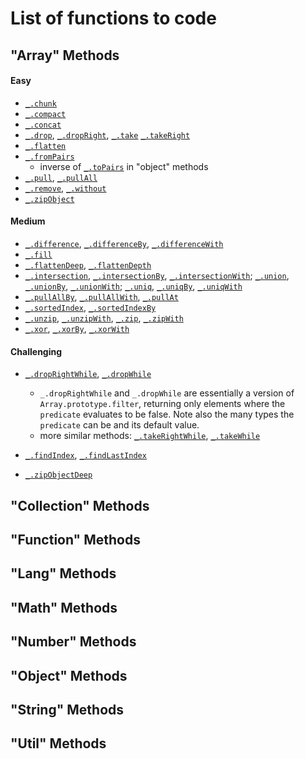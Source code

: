 # List of functions to code


## "Array" Methods
#### Easy
- [`_.chunk`](https://lodash.com/docs#chunk)
- [`_.compact`](https://lodash.com/docs#compact)
- [`_.concat`](https://lodash.com/docs#concat)
- [`_.drop`](https://lodash.com/docs#drop),
  [`_.dropRight`](https://lodash.com/docs#dropRight),
  [`_.take`](https://lodash.com/docs#take)
  [`_.takeRight`](https://lodash.com/docs#takeRight)
- [`_.flatten`](https://lodash.com/docs#flatten)
- [`_.fromPairs`](https://lodash.com/docs#fromPairs)
  - inverse of [`_.toPairs`](https://lodash.com/docs#toPairs) in "object" methods
- [`_.pull`](https://lodash.com/docs#pull),
  [`_.pullAll`](https://lodash.com/docs#pullAll)
- [`_.remove`](https://lodash.com/docs#remove),
  [`_.without`](https://lodash.com/docs#without)
- [`_.zipObject`](https://lodash.com/docs#zipObject)

#### Medium
- [`_.difference`](https://lodash.com/docs#difference),
  [`_.differenceBy`](https://lodash.com/docs#differenceBy),
  [`_.differenceWith`](https://lodash.com/docs#differenceWith)
- [`_.fill`](https://lodash.com/docs#fill)
- [`_.flattenDeep`](https://lodash.com/docs#flattenDeep),
  [`_.flattenDepth`](https://lodash.com/docs#flattenDepth)
- [`_.intersection`](https://lodash.com/docs#intersection),
  [`_.intersectionBy`](https://lodash.com/docs#intersectionBy),
  [`_.intersectionWith`](https://lodash.com/docs#intersectionWith);
  [`_.union`](https://lodash.com/docs#union),
  [`_.unionBy`](https://lodash.com/docs#unionBy),
  [`_.unionWith`](https://lodash.com/docs#unionWith);
  [`_.uniq`](https://lodash.com/docs#uniq),
  [`_.uniqBy`](https://lodash.com/docs#uniqBy),
  [`_.uniqWith`](https://lodash.com/docs#uniqWith)
- [`_.pullAllBy`](https://lodash.com/docs#pullAllBy),
  [`_.pullAllWith`](https://lodash.com/docs#pullAllWith),
  [`_.pullAt`](https://lodash.com/docs#pullAt)
- [`_.sortedIndex`](https://lodash.com/docs#sortedIndex),
  [`_.sortedIndexBy`](https://lodash.com/docs#sortedIndexBy)
- [`_.unzip`](https://lodash.com/docs#unzip),
  [`_.unzipWith`](https://lodash.com/docs#unzipWith),
  [`_.zip`](https://lodash.com/docs#zip),
  [`_.zipWith`](https://lodash.com/docs#zipWith)
- [`_.xor`](https://lodash.com/docs#xor),
  [`_.xorBy`](https://lodash.com/docs#xorBy),
  [`_.xorWith`](https://lodash.com/docs#uniqWith)

#### Challenging
- [`_.dropRightWhile`](https://lodash.com/docs#dropRightWhile),
  [`_.dropWhile`](https://lodash.com/docs#dropWhile)
  - `_.dropRightWhile` and `_.dropWhile` are essentially a version of `Array.prototype.filter`, returning only elements where the `predicate` evaluates to be false. Note also the many types the `predicate` can be and its default value.
  - more similar methods:
    [`_.takeRightWhile`](https://lodash.com/docs#takeRightWhile),
    [`_.takeWhile`](https://lodash.com/docs#takeWhile)

- [`_.findIndex`](https://lodash.com/docs#findIndex),
  [`_.findLastIndex`](https://lodash.com/docs#findLastIndex)
- [`_.zipObjectDeep`](https://lodash.com/docs#zipObjectDeep)


## "Collection" Methods
## "Function" Methods
## "Lang" Methods
## "Math" Methods
## "Number" Methods
## "Object" Methods
## "String" Methods
## "Util" Methods
